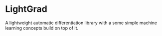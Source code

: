 # LightGrad
A lightweight automatic differentiation library with a some simple machine learning concepts build on top of it.
